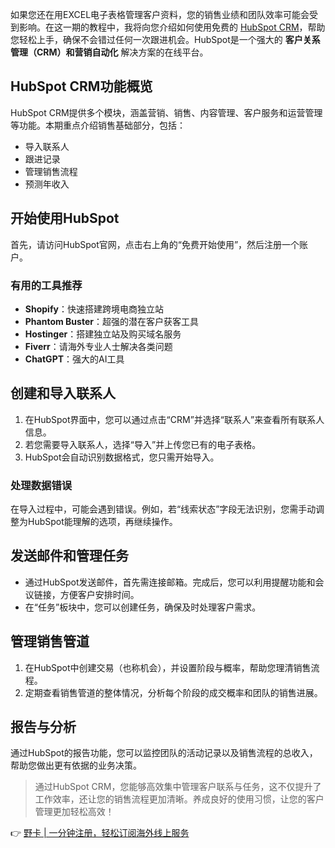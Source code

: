 如果您还在用EXCEL电子表格管理客户资料，您的销售业绩和团队效率可能会受到影响。在这一期的教程中，我将向您介绍如何使用免费的 [HubSpot CRM](https://bit.ly/bewildcard)，帮助您轻松上手，确保不会错过任何一次跟进机会。HubSpot是一个强大的 **客户关系管理（CRM）和营销自动化** 解决方案的在线平台。

## HubSpot CRM功能概览

HubSpot CRM提供多个模块，涵盖营销、销售、内容管理、客户服务和运营管理等功能。本期重点介绍销售基础部分，包括：

- 导入联系人
- 跟进记录
- 管理销售流程
- 预测年收入 

## 开始使用HubSpot

首先，请访问HubSpot官网，点击右上角的“免费开始使用”，然后注册一个账户。

### 有用的工具推荐

- **Shopify**：快速搭建跨境电商独立站
- **Phantom Buster**：超强的潜在客户获客工具
- **Hostinger**：搭建独立站及购买域名服务
- **Fiverr**：请海外专业人士解决各类问题
- **ChatGPT**：强大的AI工具

## 创建和导入联系人

1. 在HubSpot界面中，您可以通过点击“CRM”并选择“联系人”来查看所有联系人信息。
2. 若您需要导入联系人，选择“导入”并上传您已有的电子表格。
3. HubSpot会自动识别数据格式，您只需开始导入。

### 处理数据错误

在导入过程中，可能会遇到错误。例如，若“线索状态”字段无法识别，您需手动调整为HubSpot能理解的选项，再继续操作。

## 发送邮件和管理任务

- 通过HubSpot发送邮件，首先需连接邮箱。完成后，您可以利用提醒功能和会议链接，方便客户安排时间。
- 在“任务”板块中，您可以创建任务，确保及时处理客户需求。

## 管理销售管道

1. 在HubSpot中创建交易（也称机会），并设置阶段与概率，帮助您理清销售流程。
2. 定期查看销售管道的整体情况，分析每个阶段的成交概率和团队的销售进展。

## 报告与分析

通过HubSpot的报告功能，您可以监控团队的活动记录以及销售流程的总收入，帮助您做出更有依据的业务决策。

> 通过HubSpot CRM，您能够高效集中管理客户联系与任务，这不仅提升了工作效率，还让您的销售流程更加清晰。养成良好的使用习惯，让您的客户管理更加轻松高效！

👉 [野卡 | 一分钟注册，轻松订阅海外线上服务](https://bit.ly/bewildcard)